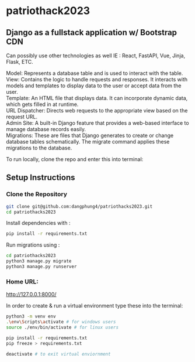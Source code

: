 # patriothack2023

##  Django as a fullstack application w/ Bootstrap CDN 
Can possibly use other technologies as well IE : React, FastAPI, Vue, Jinja, Flask, ETC.

Model: Represents a database table and is used to interact with the table.
View: Contains the logic to handle requests and responses. It interacts with models and templates to display data to the user or accept data from the user.    
Template: An HTML file that displays data. It can incorporate dynamic data, which gets filled in at runtime.     
URL Dispatcher: Directs web requests to the appropriate view based on the request URL.    
Admin Site: A built-in Django feature that provides a web-based interface to manage database records easily.    
Migrations: These are files that Django generates to create or change database tables schematically. The migrate command applies these migrations to the database.    


To run locally, clone the repo and enter this into terminal:


## Setup Instructions

### Clone the Repository
```bash
git clone git@github.com:dangphung4/patriothacks2023.git
cd patriothacks2023
```

Install dependencies with :
```bash
pip install -r requirements.txt
```
Run migrations using :
```bash
cd patriothacks2023
python3 manage.py migrate
python3 manage.py runserver
```

### Home URL:
 http://127.0.0.1:8000/

In order to create & run a virtual environment
type these into the terminal:
```bash
python3 -m venv env
.\env\Scripts\activate # for windows users
source ./env/bin/activate # for linux users

pip install -r requirements.txt
pip freeze > requirements.txt

deactivate # to exit virtual enviornment
```
